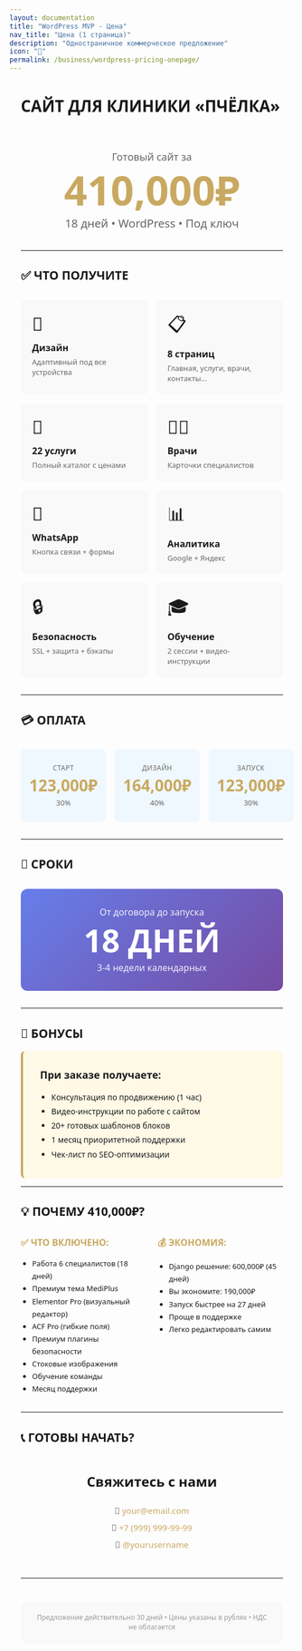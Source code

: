 ```yaml
---
layout: documentation
title: "WordPress MVP - Цена"
nav_title: "Цена (1 страница)"
description: "Одностраничное коммерческое предложение"
icon: "💎"
permalink: /business/wordpress-pricing-onepage/
---
```


<style>
  @media (max-width: 768px) {
    .price-grid { grid-template-columns: 1fr !important; }
    .payment-grid { grid-template-columns: 1fr !important; }
    .comparison-grid { grid-template-columns: 1fr !important; }
    .hero-price { font-size: 48px !important; }
    .hero-subtitle { font-size: 16px !important; }
    .section-title { font-size: 28px !important; }
    .timeline-big { font-size: 48px !important; }
  }
</style>

<div style="max-width: 800px; margin: 0 auto; font-family: system-ui; padding: 0 20px;">

# САЙТ ДЛЯ КЛИНИКИ «ПЧЁЛКА»

<div style="text-align: center; padding: 40px 0 20px;">
  <div style="font-size: 18px; color: #666; margin-bottom: 10px;">Готовый сайт за</div>
  <div class="hero-price" style="font-size: 72px; font-weight: bold; color: #C9A961; line-height: 1;">410,000₽</div>
  <div class="hero-subtitle" style="font-size: 20px; color: #666; margin-top: 10px;">18 дней • WordPress • Под ключ</div>
</div>

---

## ✅ ЧТО ПОЛУЧИТЕ

<div class="price-grid" style="display: grid; grid-template-columns: repeat(2, 1fr); gap: 15px; margin: 30px 0;">
  <div style="padding: 20px; background: #f9f9f9; border-radius: 8px;">
    <div style="font-size: 32px; margin-bottom: 10px;">🎨</div>
    <div style="font-weight: 600; margin-bottom: 5px; font-size: 16px;">Дизайн</div>
    <div style="font-size: 13px; color: #666;">Адаптивный под все устройства</div>
  </div>
  
  <div style="padding: 20px; background: #f9f9f9; border-radius: 8px;">
    <div style="font-size: 32px; margin-bottom: 10px;">📋</div>
    <div style="font-weight: 600; margin-bottom: 5px; font-size: 16px;">8 страниц</div>
    <div style="font-size: 13px; color: #666;">Главная, услуги, врачи, контакты...</div>
  </div>
  
  <div style="padding: 20px; background: #f9f9f9; border-radius: 8px;">
    <div style="font-size: 32px; margin-bottom: 10px;">💊</div>
    <div style="font-weight: 600; margin-bottom: 5px; font-size: 16px;">22 услуги</div>
    <div style="font-size: 13px; color: #666;">Полный каталог с ценами</div>
  </div>
  
  <div style="padding: 20px; background: #f9f9f9; border-radius: 8px;">
    <div style="font-size: 32px; margin-bottom: 10px;">👨‍⚕️</div>
    <div style="font-weight: 600; margin-bottom: 5px; font-size: 16px;">Врачи</div>
    <div style="font-size: 13px; color: #666;">Карточки специалистов</div>
  </div>
  
  <div style="padding: 20px; background: #f9f9f9; border-radius: 8px;">
    <div style="font-size: 32px; margin-bottom: 10px;">📱</div>
    <div style="font-weight: 600; margin-bottom: 5px; font-size: 16px;">WhatsApp</div>
    <div style="font-size: 13px; color: #666;">Кнопка связи + формы</div>
  </div>
  
  <div style="padding: 20px; background: #f9f9f9; border-radius: 8px;">
    <div style="font-size: 32px; margin-bottom: 10px;">📊</div>
    <div style="font-weight: 600; margin-bottom: 5px; font-size: 16px;">Аналитика</div>
    <div style="font-size: 13px; color: #666;">Google + Яндекс</div>
  </div>
  
  <div style="padding: 20px; background: #f9f9f9; border-radius: 8px;">
    <div style="font-size: 32px; margin-bottom: 10px;">🔒</div>
    <div style="font-weight: 600; margin-bottom: 5px; font-size: 16px;">Безопасность</div>
    <div style="font-size: 13px; color: #666;">SSL + защита + бэкапы</div>
  </div>
  
  <div style="padding: 20px; background: #f9f9f9; border-radius: 8px;">
    <div style="font-size: 32px; margin-bottom: 10px;">🎓</div>
    <div style="font-weight: 600; margin-bottom: 5px; font-size: 16px;">Обучение</div>
    <div style="font-size: 13px; color: #666;">2 сессии + видео-инструкции</div>
  </div>
</div>

---

## 💳 ОПЛАТА

<div class="payment-grid" style="display: grid; grid-template-columns: repeat(3, 1fr); gap: 15px; margin: 30px 0;">
  <div style="text-align: center; padding: 25px 15px; background: #f0f8ff; border-radius: 8px;">
    <div style="font-size: 12px; color: #666; margin-bottom: 8px; text-transform: uppercase; letter-spacing: 0.5px;">СТАРТ</div>
    <div style="font-size: 28px; font-weight: bold; color: #C9A961; line-height: 1;">123,000₽</div>
    <div style="font-size: 13px; color: #666; margin-top: 8px;">30%</div>
  </div>
  
  <div style="text-align: center; padding: 25px 15px; background: #f0f8ff; border-radius: 8px;">
    <div style="font-size: 12px; color: #666; margin-bottom: 8px; text-transform: uppercase; letter-spacing: 0.5px;">ДИЗАЙН</div>
    <div style="font-size: 28px; font-weight: bold; color: #C9A961; line-height: 1;">164,000₽</div>
    <div style="font-size: 13px; color: #666; margin-top: 8px;">40%</div>
  </div>
  
  <div style="text-align: center; padding: 25px 15px; background: #f0f8ff; border-radius: 8px;">
    <div style="font-size: 12px; color: #666; margin-bottom: 8px; text-transform: uppercase; letter-spacing: 0.5px;">ЗАПУСК</div>
    <div style="font-size: 28px; font-weight: bold; color: #C9A961; line-height: 1;">123,000₽</div>
    <div style="font-size: 13px; color: #666; margin-top: 8px;">30%</div>
  </div>
</div>

---

## 📅 СРОКИ

<div style="background: linear-gradient(135deg, #667eea 0%, #764ba2 100%); color: white; padding: 30px 20px; border-radius: 12px; text-align: center; margin: 30px 0;">
  <div style="font-size: 16px; margin-bottom: 10px; opacity: 0.9;">От договора до запуска</div>
  <div class="timeline-big" style="font-size: 56px; font-weight: bold; line-height: 1;">18 ДНЕЙ</div>
  <div style="font-size: 16px; margin-top: 10px; opacity: 0.9;">3-4 недели календарных</div>
</div>

---

## 🎁 БОНУСЫ

<div style="background: #fff9e6; padding: 30px; border-radius: 8px; border-left: 4px solid #C9A961;">
  <div style="font-weight: 600; margin-bottom: 15px; font-size: 18px;">При заказе получаете:</div>
  <ul style="margin: 0; padding-left: 20px; line-height: 1.8;">
    <li>Консультация по продвижению (1 час)</li>
    <li>Видео-инструкции по работе с сайтом</li>
    <li>20+ готовых шаблонов блоков</li>
    <li>1 месяц приоритетной поддержки</li>
    <li>Чек-лист по SEO-оптимизации</li>
  </ul>
</div>

---

## 💡 ПОЧЕМУ 410,000₽?

<div class="comparison-grid" style="display: grid; grid-template-columns: 1fr 1fr; gap: 20px; margin: 30px 0;">
  <div>
    <div style="font-weight: 600; margin-bottom: 15px; color: #C9A961; font-size: 16px;">✅ ЧТО ВКЛЮЧЕНО:</div>
    <ul style="margin: 0; padding-left: 20px; line-height: 1.7; font-size: 13px;">
      <li>Работа 6 специалистов (18 дней)</li>
      <li>Премиум тема MediPlus</li>
      <li>Elementor Pro (визуальный редактор)</li>
      <li>ACF Pro (гибкие поля)</li>
      <li>Премиум плагины безопасности</li>
      <li>Стоковые изображения</li>
      <li>Обучение команды</li>
      <li>Месяц поддержки</li>
    </ul>
  </div>
  
  <div>
    <div style="font-weight: 600; margin-bottom: 15px; color: #C9A961; font-size: 16px;">💰 ЭКОНОМИЯ:</div>
    <ul style="margin: 0; padding-left: 20px; line-height: 1.7; font-size: 13px;">
      <li>Django решение: 600,000₽ (45 дней)</li>
      <li>Вы экономите: 190,000₽</li>
      <li>Запуск быстрее на 27 дней</li>
      <li>Проще в поддержке</li>
      <li>Легко редактировать самим</li>
    </ul>
  </div>
</div>

---

## 📞 ГОТОВЫ НАЧАТЬ?

<div style="text-align: center; padding: 30px 0;">
  <div class="section-title" style="font-size: 24px; font-weight: 600; margin-bottom: 20px;">Свяжитесь с нами</div>
  <div style="font-size: 15px; color: #666; line-height: 2;">
    📧 <a href="mailto:your@email.com" style="color: #C9A961; text-decoration: none;">your@email.com</a><br>
    📱 <a href="tel:+79999999999" style="color: #C9A961; text-decoration: none;">+7 (999) 999-99-99</a><br>
    💬 <a href="https://t.me/yourusername" style="color: #C9A961; text-decoration: none;">@yourusername</a>
  </div>
</div>

---

<div style="text-align: center; padding: 20px; background: #f9f9f9; border-radius: 8px; margin-top: 40px;">
  <div style="font-size: 12px; color: #999;">
    Предложение действительно 30 дней • Цены указаны в рублях • НДС не облагается
  </div>
</div>

</div>
